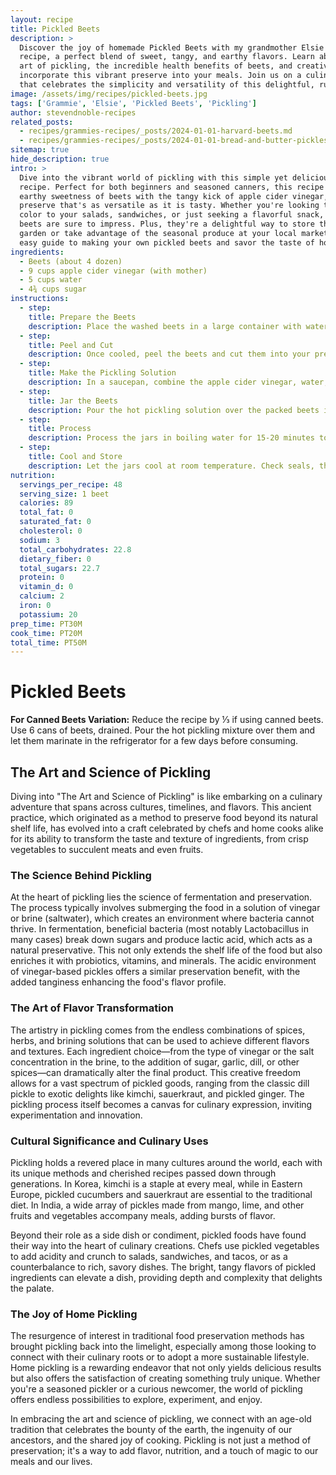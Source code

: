 ```yaml
---
layout: recipe
title: Pickled Beets
description: >
  Discover the joy of homemade Pickled Beets with my grandmother Elsie's easy-to-follow
  recipe, a perfect blend of sweet, tangy, and earthy flavors. Learn about the ancient
  art of pickling, the incredible health benefits of beets, and creative ways to
  incorporate this vibrant preserve into your meals. Join us on a culinary adventure
  that celebrates the simplicity and versatility of this delightful, ruby-red treat.
image: /assets/img/recipes/pickled-beets.jpg
tags: ['Grammie', 'Elsie', 'Pickled Beets', 'Pickling']
author: stevendnoble-recipes
related_posts:
  - recipes/grammies-recipes/_posts/2024-01-01-harvard-beets.md
  - recipes/grammies-recipes/_posts/2024-01-01-bread-and-butter-pickles.md
sitemap: true
hide_description: true
intro: >
  Dive into the vibrant world of pickling with this simple yet delicious Pickled Beets
  recipe. Perfect for both beginners and seasoned canners, this recipe combines the
  earthy sweetness of beets with the tangy kick of apple cider vinegar, creating a
  preserve that's as versatile as it is tasty. Whether you're looking to add a pop of
  color to your salads, sandwiches, or just seeking a flavorful snack, these pickled
  beets are sure to impress. Plus, they're a delightful way to store the bounty of your
  garden or take advantage of the seasonal produce at your local market. Follow this
  easy guide to making your own pickled beets and savor the taste of homemade goodness.
ingredients:
  - Beets (about 4 dozen)
  - 9 cups apple cider vinegar (with mother)
  - 5 cups water
  - 4¾ cups sugar
instructions:
  - step:
    title: Prepare the Beets
    description: Place the washed beets in a large container with water. Bring to a boil and cook until the skin slips off easily, at least 20 minutes. Then, pour cold water over the beets to cool.
  - step:
    title: Peel and Cut
    description: Once cooled, peel the beets and cut them into your preferred size and shape. Pack them tightly into jars.
  - step:
    title: Make the Pickling Solution
    description: In a saucepan, combine the apple cider vinegar, water, and sugar. Bring the mixture to a boil, ensuring the sugar is completely dissolved.
  - step:
    title: Jar the Beets
    description: Pour the hot pickling solution over the packed beets in jars, leaving a small headspace. Seal the jars with lids.
  - step:
    title: Process
    description: Process the jars in boiling water for 15-20 minutes to ensure they're sealed and preserved properly.
  - step:
    title: Cool and Store
    description: Let the jars cool at room temperature. Check seals, then store in a cool, dark place.
nutrition:
  servings_per_recipe: 48
  serving_size: 1 beet
  calories: 89
  total_fat: 0
  saturated_fat: 0
  cholesterol: 0
  sodium: 3
  total_carbohydrates: 22.8
  dietary_fiber: 0
  total_sugars: 22.7
  protein: 0
  vitamin_d: 0
  calcium: 2
  iron: 0
  potassium: 20
prep_time: PT30M
cook_time: PT20M
total_time: PT50M
---
```


# Pickled Beets

**For Canned Beets Variation:**
Reduce the recipe by ⅓ if using canned beets. Use 6 cans of beets, drained. Pour the hot pickling mixture over them and let them marinate in the refrigerator for a few days before consuming.

## The Art and Science of Pickling

Diving into "The Art and Science of Pickling" is like embarking on a culinary adventure that spans across cultures, timelines, and flavors. This ancient practice, which originated as a method to preserve food beyond its natural shelf life, has evolved into a craft celebrated by chefs and home cooks alike for its ability to transform the taste and texture of ingredients, from crisp vegetables to succulent meats and even fruits.

### The Science Behind Pickling

At the heart of pickling lies the science of fermentation and preservation. The process typically involves submerging the food in a solution of vinegar or brine (saltwater), which creates an environment where bacteria cannot thrive. In fermentation, beneficial bacteria (most notably Lactobacillus in many cases) break down sugars and produce lactic acid, which acts as a natural preservative. This not only extends the shelf life of the food but also enriches it with probiotics, vitamins, and minerals. The acidic environment of vinegar-based pickles offers a similar preservation benefit, with the added tanginess enhancing the food's flavor profile.

### The Art of Flavor Transformation

The artistry in pickling comes from the endless combinations of spices, herbs, and brining solutions that can be used to achieve different flavors and textures. Each ingredient choice—from the type of vinegar or the salt concentration in the brine, to the addition of sugar, garlic, dill, or other spices—can dramatically alter the final product. This creative freedom allows for a vast spectrum of pickled goods, ranging from the classic dill pickle to exotic delights like kimchi, sauerkraut, and pickled ginger. The pickling process itself becomes a canvas for culinary expression, inviting experimentation and innovation.

### Cultural Significance and Culinary Uses

Pickling holds a revered place in many cultures around the world, each with its unique methods and cherished recipes passed down through generations. In Korea, kimchi is a staple at every meal, while in Eastern Europe, pickled cucumbers and sauerkraut are essential to the traditional diet. In India, a wide array of pickles made from mango, lime, and other fruits and vegetables accompany meals, adding bursts of flavor.

Beyond their role as a side dish or condiment, pickled foods have found their way into the heart of culinary creations. Chefs use pickled vegetables to add acidity and crunch to salads, sandwiches, and tacos, or as a counterbalance to rich, savory dishes. The bright, tangy flavors of pickled ingredients can elevate a dish, providing depth and complexity that delights the palate.

### The Joy of Home Pickling

The resurgence of interest in traditional food preservation methods has brought pickling back into the limelight, especially among those looking to connect with their culinary roots or to adopt a more sustainable lifestyle. Home pickling is a rewarding endeavor that not only yields delicious results but also offers the satisfaction of creating something truly unique. Whether you're a seasoned pickler or a curious newcomer, the world of pickling offers endless possibilities to explore, experiment, and enjoy.

In embracing the art and science of pickling, we connect with an age-old tradition that celebrates the bounty of the earth, the ingenuity of our ancestors, and the shared joy of cooking. Pickling is not just a method of preservation; it's a way to add flavor, nutrition, and a touch of magic to our meals and our lives.
